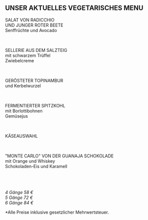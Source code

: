 ## UNSER AKTUELLES VEGETARISCHES MENU

SALAT VON RADICCHIO  
UND JUNGER ROTER BEETE  
Senffrüchte und Avocado  
<br><br>

SELLERIE AUS DEM SALZTEIG  
mit schwarzem Trüffel  
Zwiebelcreme  
<br><br>

GERÖSTETER TOPINAMBUR  
und Kerbelwurzel  
<br><br>

FERMENTIERTER SPITZKOHL    
mit Borlottibohnen  
Gemüsejus  
<br><br>

KÄSEAUSWAHL  
<br><br>

"MONTE CARLO" VON DER GUANAJA SCHOKOLADE  
mit Orange und Whiskey  
Schokoladen-Eis und Karamell  
<br>
<br>
<br>
<br>
_4 Gänge 58 €_  
_5 Gänge 72 €_   
_6 Gänge 84 €_  
  
\*Alle Preise inklusive gesetzlicher Mehrwertsteuer.
